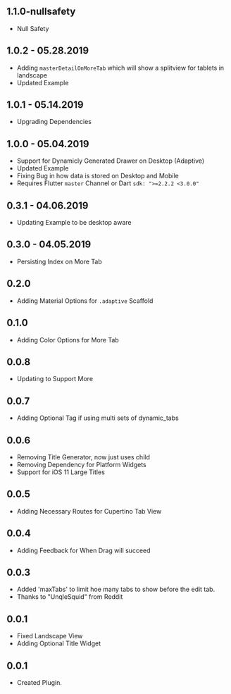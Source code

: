 ## 1.1.0-nullsafety

* Null Safety

## 1.0.2 - 05.28.2019

* Adding `masterDetailOnMoreTab` which will show a splitview for tablets in landscape
* Updated Example

## 1.0.1 - 05.14.2019

* Upgrading Dependencies

## 1.0.0 - 05.04.2019

* Support for Dynamicly Generated Drawer on Desktop (Adaptive)
* Updated Example
* Fixing Bug in how data is stored on Desktop and Mobile
* Requires Flutter `master` Channel or Dart `sdk: ">=2.2.2 <3.0.0"`

## 0.3.1 - 04.06.2019

* Updating Example to be desktop aware

## 0.3.0 - 04.05.2019

* Persisting Index on More Tab

## 0.2.0

* Adding Material Options for `.adaptive` Scaffold

## 0.1.0

* Adding Color Options for More Tab

## 0.0.8

* Updating to Support More

## 0.0.7

* Adding Optional Tag if using multi sets of dynamic_tabs

## 0.0.6

* Removing Title Generator, now just uses child
* Removing Dependency for Platform Widgets
* Support for iOS 11 Large Titles

## 0.0.5

* Adding Necessary Routes for Cupertino Tab View

## 0.0.4

* Adding Feedback for When Drag will succeed

## 0.0.3

* Added 'maxTabs' to limit hoe many tabs to show before the edit tab.
* Thanks to "UnqleSquid" from Reddit

## 0.0.1

* Fixed Landscape View
* Adding Optional Title Widget

## 0.0.1

* Created Plugin.
